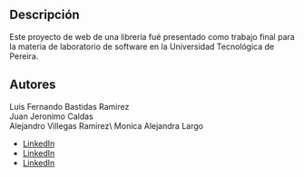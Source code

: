 ## Descripción
Este proyecto de web de una librería fué presentado como trabajo final para la materia de laboratorio de software en la Universidad Tecnológica de Pereira.

## Autores
Luis Fernando Bastidas Ramirez  
Juan Jeronimo Caldas\
Alejandro Villegas Ramirez\ 
Monica Alejandra Largo 

- [LinkedIn](https://www.linkedin.com/in/alejandrovillegasramirez) 
- [LinkedIn](https://www.linkedin.com/in/monica-alejandra-largo-calvo-081b79253/)
- [LinkedIn](https://www.linkedin.com/in/luis-bastidas-0b36781a6/) 

